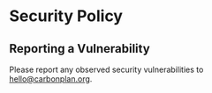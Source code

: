 # Security Policy

## Reporting a Vulnerability

Please report any observed security vulnerabilities to hello@carbonplan.org.
